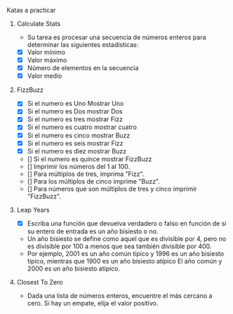 ﻿Katas a practicar

1. Calculate Stats
    * Su tarea es procesar una secuencia de números enteros para determinar las siguientes estadísticas:

    - [x] Valor mínimo
    - [x] Valor máximo
    - [x] Número de elementos en la secuencia
    - [x] Valor medio
2. FizzBuzz
    - [x] Si el numero es Uno Mostrar Uno
    - [x] Si el numero es Dos mostrar Dos
    - [x] Si el numero es tres mostrar Fizz
    - [x] Si el numero es cuatro mostrar cuatro
    - [x] Si el numero es cinco mostrar Buzz
    - [x] Si el numero es seis mostrar Fizz
    - [x] Si el numero es diez mostrar Buzz
    - [] Si el numero es quince mostrar FizzBuzz
    - [] Imprimir los números del 1 al 100.
    - [] Para múltiplos de tres, imprima "Fizz".
    - [] Para los múltiplos de cinco imprime "Buzz".
    - [] Para números que son múltiplos de tres y cinco imprimir "FizzBuzz".
3. Leap Years
    - [x] Escriba una función que devuelva verdadero o falso en función de si su entero de entrada es un año bisiesto o
      no.

    * Un año bisiesto se define como aquel que es divisible por 4, pero no es divisible por 100 a menos que sea también
      divisible por 400.
    * Por ejemplo, 2001 es un año común típico y 1996 es un año bisiesto típico, mientras que 1900 es un año bisiesto
      atípico El año común y 2000 es un año bisiesto atípico.
4. Closest To Zero
    * Dada una lista de números enteros, encuentre el más cercano a cero. Si hay un empate, elija el valor positivo.